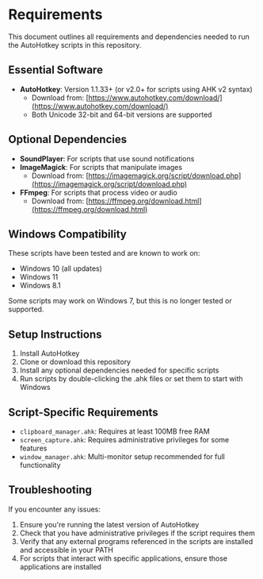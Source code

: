 # Requirements

This document outlines all requirements and dependencies needed to run the AutoHotkey scripts in this repository.

## Essential Software

- **AutoHotkey**: Version 1.1.33+ (or v2.0+ for scripts using AHK v2 syntax)
  - Download from: [https://www.autohotkey.com/download/](https://www.autohotkey.com/download/)
  - Both Unicode 32-bit and 64-bit versions are supported

## Optional Dependencies

- **SoundPlayer**: For scripts that use sound notifications
- **ImageMagick**: For scripts that manipulate images
  - Download from: [https://imagemagick.org/script/download.php](https://imagemagick.org/script/download.php)
- **FFmpeg**: For scripts that process video or audio
  - Download from: [https://ffmpeg.org/download.html](https://ffmpeg.org/download.html)

## Windows Compatibility

These scripts have been tested and are known to work on:
- Windows 10 (all updates)
- Windows 11
- Windows 8.1

Some scripts may work on Windows 7, but this is no longer tested or supported.

## Setup Instructions

1. Install AutoHotkey
2. Clone or download this repository
3. Install any optional dependencies needed for specific scripts
4. Run scripts by double-clicking the .ahk files or set them to start with Windows

## Script-Specific Requirements

- `clipboard_manager.ahk`: Requires at least 100MB free RAM
- `screen_capture.ahk`: Requires administrative privileges for some features
- `window_manager.ahk`: Multi-monitor setup recommended for full functionality

## Troubleshooting

If you encounter any issues:
1. Ensure you're running the latest version of AutoHotkey
2. Check that you have administrative privileges if the script requires them
3. Verify that any external programs referenced in the scripts are installed and accessible in your PATH
4. For scripts that interact with specific applications, ensure those applications are installed
